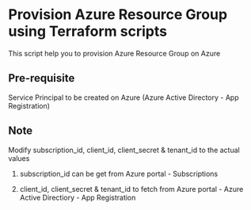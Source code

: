 # Provision Azure Resource Group using Terraform scripts
This script help you to provision Azure Resource Group on Azure

## Pre-requisite
Service Principal to be created on Azure (Azure Active Directory - App Registration)

## Note
Modify subscription_id, client_id, client_secret & tenant_id to the actual values

1. subscription_id can be get from Azure portal - Subscriptions

2. client_id, client_secret & tenant_id to fetch from Azure portal - Azure Active Directiory - App Registration
